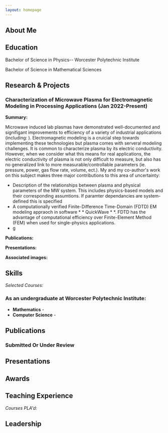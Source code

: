 ```yaml
---
layout: homepage
---
```


## About Me



## Education
Bachelor of Science in Physics-- Worcester Polytechnic Institute 

Bachelor of Science in Mathematical Sciences

## Research & Projects
### Characterization of Microwave Plasma for Electromagnetic Modeling in Processing Applications (Jan 2022-Present)
**Summary:** 

Microwave induced lab plasmas have demonstrated well-documented and signifigant improvements to efficiency of a variety of industrial applications (including: ). Electromagnetic modeling is a cruicial step towards implementing these technologies but plasma comes with serveral modeling challenges. It is common to characterize plasma by its electric conductivity. However, when we consider what this means for real applications, the electric conductivity of plasma is not only difficult to measure, but also has no generalized link to more measurable/controllable parameters (ie. pressure, power, gas flow rate, volume, ect.). My and my co-author's work on this subject makes three major contributions to this area of uncertainty:
- Description of the relationships between plasma and physical parameters of the MW system. This includes physics-based models and their corresponding assumtions. If paramter dependancies are system-defined this is specified 
- A computationally verified Finite-Difference Time-Domain (FDTD) EM modeling appraoch in software * * QuickWave * *. FDTD has the advantage of computational efficiency over Finite-Element Method (FEM) when used for single-physics applications. 
- g

**Publications:**

**Presentations:**

**Associated images:**

## Skills


*Selected Courses:*

### As an undergraduate at Worcester Polytechnic Institute:

- **Mathematics** - 
- **Computer Science** -




## Publications



### Submitted Or Under Review


## Presentations


## Awards


## Teaching Experience

*Courses PLA'd:*



## Leadership
